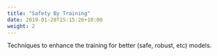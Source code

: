 ```yaml
---
title: "Safety By Training"
date: 2019-01-28T15:15:26+10:00
weight: 2
---
```


Techniques to enhance the training for better (safe, robust, etc) models. 


